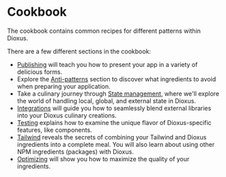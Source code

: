 # Cookbook

The cookbook contains common recipes for different patterns within Dioxus.

There are a few different sections in the cookbook:

- [Publishing](publishing.md) will teach you how to present your app in a variety of delicious forms.
- Explore the [Anti-patterns](antipatterns.md) section to discover what ingredients to avoid when preparing your application.
- Take a culinary journey through [State management](state/index.md), where we'll explore the world of handling local, global, and external state in Dioxus.
- [Integrations](integrations/index.md) will guide you how to seamlessly blend external libraries into your Dioxus culinary creations.
- [Testing](testing.md) explains how to examine the unique flavor of Dioxus-specific features, like components.
- [Tailwind](tailwind.md) reveals the secrets of combining your Tailwind and Dioxus ingredients into a complete meal. You will also learn about using other NPM ingredients (packages) with Dioxus.
- [Optimizing](optimizing.md) will show you how to maximize the quality of your ingredients.
